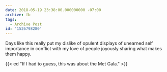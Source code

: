 ```yaml
---
date: 2018-05-19 23:38:00.000000000 -07:00
archive: fb
tags: 
  - Archive Post
id: '1526798280'
---
```


Days like this really put my dislike of opulent displays of unearned self importance in conflict with my love of people joyously sharing what makes them happy.

{{< ed "If I had to guess, this was about the Met Gala." >}}
